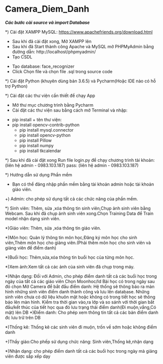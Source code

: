 # Camera_Diem_Danh
***********Các bước cài source và import Database***********

*) Cài đặt XAMPP MySQL:
https://www.apachefriends.org/download.html
  - Sau khi đã cài đặt xong, Mở XAMPP lên
  - Sau khi đã Start thành công Apache và MySQL mở PHPMyAdmin bằng đường dẫn: http://localhost/phpmyadmin/
  - Tạo CSDL
+ Tạo database: face_recognizer
+ Click Chọn file và chọn file .sql trong source code

*) Cài đặt Python (khuyên dùng bản 3.6.5) và Pycharm(Hoặc IDE nào có hỗ trợ Python)

*) Cài đặt các thư viện cần thiết để chạy App
  - Mở thư mục chương trình bằng Pycharm
  - Cài đặt các thư viện sau bằng cách mở Terminal và nhập:
  + pip install + tên thư viện:
  + pip install opencv-contrib-python
	+ pip install mysql.connector
	+ pip install opencv-python
	+ pip install Pillow
	+ pip install numpy
	+ pip install tkcalendar

*) Sau khi đã cài đặt xong Run file login.py để chạy chương trình
	tài khoản:  (liên hệ admin - 0983.103.187)
	pass: (liên hệ admin - 0983.103.187)
  
*) Hướng dẫn sử dụng Phần mềm
- Bạn có thể đăng nhập phần mềm bằng tài khoản admin hoặc tài khoản giáo viên.

+) Admin: cho phép sử dụng tất cả các chức năng của phần mềm.

*) Sinh viên: Thêm, sửa ,xóa thông tin sinh viên,Chụp ảnh sinh viên bằng Webcam.
	Sau khi đã chụp ảnh sinh viên xong.Chọn Training Data để Train model nhận dạng sinh viên.
  
*)Giáo viên: Thêm, sửa ,xóa thông tin giáo viên.

*)Môn học: Quản lý thông tin môn học,Đăng ký môn học cho sinh viên,Thêm môn học cho giảng viên.(Phải thêm môn học cho sinh viên và giảng viên để điểm danh)

*)Buổi học: Thêm,sửa,xóa thông tin buổi học của từng môn học.

*)Xem ảnh:Xem tất cả các ảnh của sinh viên đã chụp trong máy.

*)Nhận dạng: Đối với Admin, cho phép điểm danh tất cả các buổi học trong ngày của tất cả các giáo viên
	Chọn Moonhoc/Id Bài học có trong ngày sau đó chọn Mở Camera để bắt đầu điểm danh:
	Hệ thống sẽ thông báo ra màn hình những sinh viên điểm danh thành công và lưu lên database.
	Những sinh viên chưa có dữ liệu khuôn mặt hoặc không có trong tiết học sẽ thông báo lên màn hình.
	Kiểm tra thời gian vào,ra lớp và so sánh với thời gian bắt đầu/kết thúc của tiết học qua đó lưu trạng thái điểm danh(Đi muộn,vắng,Có mặt) lên DB
  *)Điểm danh: Cho phép xem thông tin tất cả các bản điểm danh đc lưu trữ trên DB
  
*)Thống kê: Thống kê các sinh viên đi muộn, trốn về sớm  hoặc không điểm danh

+)Thầy giáo:Cho phếp sử dụng chức năng: Sinh viên,Thống kê,nhận dạng

*)Nhận dạng: cho phép điểm danh tất cả các buổi học trong ngày mà giảng viên được sắp xếp dạy
